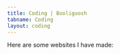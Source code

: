 ```yaml
---
title: Coding | Booligoosh
tabname: Coding
layout: coding
---
```

Here are some websites I have made: